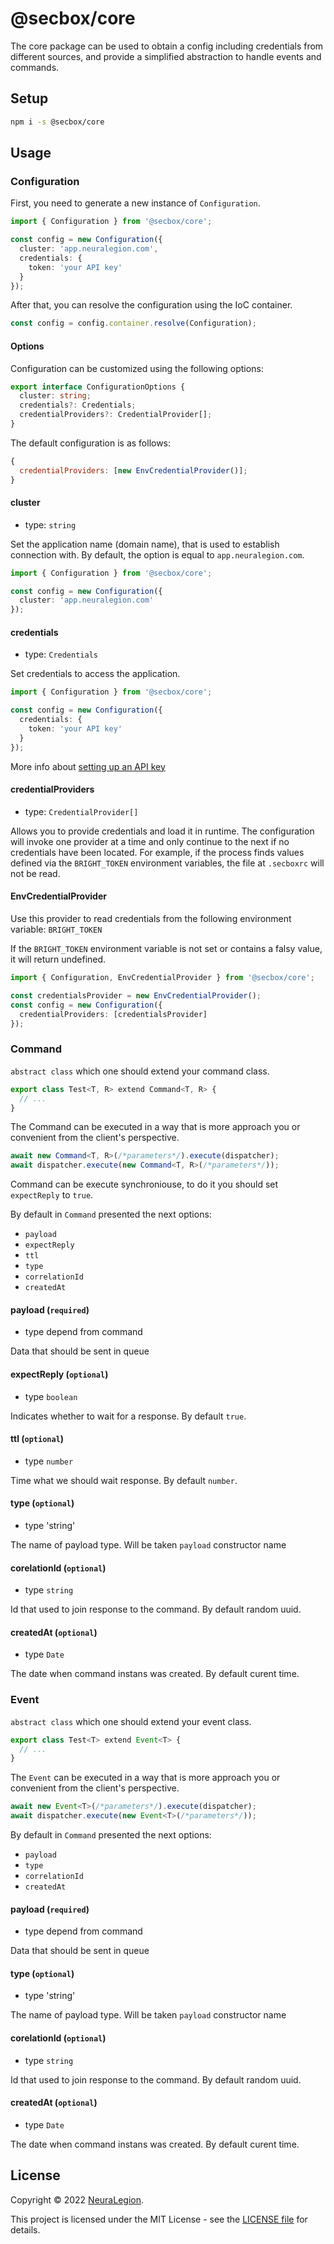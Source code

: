 # @secbox/core

The core package can be used to obtain a config including credentials from different sources, and provide a simplified abstraction to handle events and commands.

## Setup

```bash
npm i -s @secbox/core
```

## Usage

### Configuration

First, you need to generate a new instance of `Configuration`.

```ts
import { Configuration } from '@secbox/core';

const config = new Configuration({
  cluster: 'app.neuralegion.com',
  credentials: {
    token: 'your API key'
  }
});
```

After that, you can resolve the configuration using the IoC container.

```ts
const config = config.container.resolve(Configuration);
```

#### Options

Configuration can be customized using the following options:

```ts
export interface ConfigurationOptions {
  cluster: string;
  credentials?: Credentials;
  credentialProviders?: CredentialProvider[];
}
```

The default configuration is as follows:

```js
{
  credentialProviders: [new EnvCredentialProvider()];
}
```

#### cluster

- type: `string`

Set the application name (domain name), that is used to establish connection with. By default, the option is equal to `app.neuralegion.com`.

```ts
import { Configuration } from '@secbox/core';

const config = new Configuration({
  cluster: 'app.neuralegion.com'
});
```

#### credentials

- type: `Credentials`

Set credentials to access the application.

```ts
import { Configuration } from '@secbox/core';

const config = new Configuration({
  credentials: {
    token: 'your API key'
  }
});
```

More info about [setting up an API key](https://docs.neuralegion.com/docs/manage-your-organization#manage-organization-apicli-authentication-tokens)

#### credentialProviders

- type: `CredentialProvider[]`

Allows you to provide credentials and load it in runtime. The configuration will invoke one provider at a time and only continue to the next if no credentials have been located. For example, if the process finds values defined via the `BRIGHT_TOKEN` environment variables, the file at `.secboxrc` will not be read.

#### EnvCredentialProvider

Use this provider to read credentials from the following environment variable: `BRIGHT_TOKEN`

If the `BRIGHT_TOKEN` environment variable is not set or contains a falsy value, it will return undefined.

```ts
import { Configuration, EnvCredentialProvider } from '@secbox/core';

const credentialsProvider = new EnvCredentialProvider();
const config = new Configuration({
  credentialProviders: [credentialsProvider]
});
```

### Command

`abstract class` which one should extend your command class.

```ts
export class Test<T, R> extend Command<T, R> {
  // ...
}
```

The Command can be executed in a way that is more approach you or convenient from the client's perspective.

```ts
await new Command<T, R>(/*parameters*/).execute(dispatcher);
await dispatcher.execute(new Command<T, R>(/*parameters*/));
```

Command can be execute synchroniouse, to do it you should set `expectReply` to `true`.

By default in `Command` presented the next options:

- `payload`
- `expectReply`
- `ttl`
- `type`
- `correlationId`
- `createdAt`

#### payload (`required`)

- type depend from command

Data that should be sent in queue

#### expectReply (`optional`)

- type `boolean`

Indicates whether to wait for a response. By default `true`.

#### ttl (`optional`)

- type `number`

Time what we should wait response. By default `number`.

#### type (`optional`)

- type 'string'

The name of payload type. Will be taken `payload` constructor name

#### corelationId (`optional`)

- type `string`

Id that used to join response to the command. By default random uuid.

#### createdAt (`optional`)

- type `Date`

The date when command instans was created. By default curent time.

### Event

`abstract class` which one should extend your event class.

```ts
export class Test<T> extend Event<T> {
  // ...
}
```

The `Event` can be executed in a way that is more approach you or convenient from the client's perspective.

```ts
await new Event<T>(/*parameters*/).execute(dispatcher);
await dispatcher.execute(new Event<T>(/*parameters*/));
```

By default in `Command` presented the next options:

- `payload`
- `type`
- `correlationId`
- `createdAt`

#### payload (`required`)

- type depend from command

Data that should be sent in queue

#### type (`optional`)

- type 'string'

The name of payload type. Will be taken `payload` constructor name

#### corelationId (`optional`)

- type `string`

Id that used to join response to the command. By default random uuid.

#### createdAt (`optional`)

- type `Date`

The date when command instans was created. By default curent time.

## License

Copyright © 2022 [NeuraLegion](https://github.com/NeuraLegion).

This project is licensed under the MIT License - see the [LICENSE file](LICENSE) for details.
